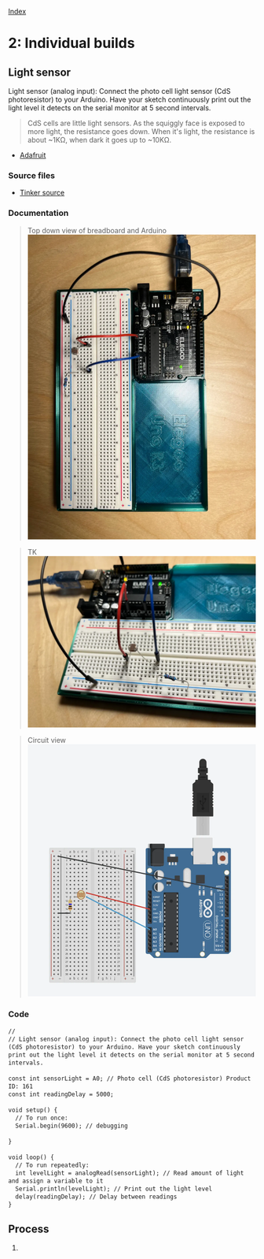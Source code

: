 [Index](index.html)

# 2: Individual builds 


## Light sensor
Light sensor (analog input): Connect the photo cell light sensor (CdS photoresistor) to your Arduino. Have your sketch continuously print out the light level it detects on the serial monitor at 5 second intervals.

> CdS cells are little light sensors. As the squiggly face is exposed to more light, the resistance goes down. When it's light, the resistance is about ~1KΩ, when dark it goes up to ~10KΩ. 

* [Adafruit](https://www.adafruit.com/product/161)

### Source files
* [Tinker source](https://www.tinkercad.com/things/dLJOOrkPkBk/editel?sharecode=9xs5nUTewtWsfD4-hraQk-SSVEHWC6jlRYBssgM2QNc)

### Documentation
> Top down view of breadboard and Arduino
![](./assets/02-00001.webp)

> TK
![](./assets/02-00002.webp)

> Circuit view
![](./assets/02-00003.webp)

### Code

``` JS
// 
// Light sensor (analog input): Connect the photo cell light sensor (CdS photoresistor) to your Arduino. Have your sketch continuously print out the light level it detects on the serial monitor at 5 second intervals.

const int sensorLight = A0; // Photo cell (CdS photoresistor) Product ID: 161
const int readingDelay = 5000;

void setup() {
  // To run once:
  Serial.begin(9600); // debugging

}

void loop() {
  // To run repeatedly:
  int levelLight = analogRead(sensorLight); // Read amount of light and assign a variable to it
  Serial.println(levelLight); // Print out the light level
  delay(readingDelay); // Delay between readings
}
```

## Process

1. 